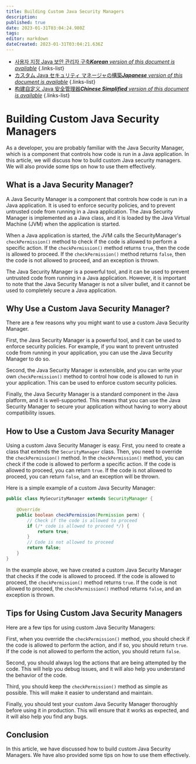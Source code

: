 ```yaml
---
title: Building Custom Java Security Managers
description: 
published: true
date: 2023-01-31T03:04:24.980Z
tags: 
editor: markdown
dateCreated: 2023-01-31T03:04:21.636Z
---
```


- [사용자 지정 Java 보안 관리자 구축***Korean** version of this document is available*](/ko/Knowledge-base/Java/building-custom-java-security-managers)
{.links-list}
- [カスタム Java セキュリティ マネージャの構築***Japanese** version of this document is available*](/ja/Knowledge-base/Java/building-custom-java-security-managers)
{.links-list}
- [构建自定义 Java 安全管理器***Chinese Simplified** version of this document is available*](/zh/Knowledge-base/Java/building-custom-java-security-managers)
{.links-list}



# Building Custom Java Security Managers

As a developer, you are probably familiar with the Java Security Manager, which is a component that controls how code is run in a Java application. In this article, we will discuss how to build custom Java security managers. We will also provide some tips on how to use them effectively.

## What is a Java Security Manager?

A Java Security Manager is a component that controls how code is run in a Java application. It is used to enforce security policies, and to prevent untrusted code from running in a Java application. The Java Security Manager is implemented as a Java class, and it is loaded by the Java Virtual Machine (JVM) when the application is started.

When a Java application is started, the JVM calls the SecurityManager's `checkPermission()` method to check if the code is allowed to perform a specific action. If the `checkPermission()` method returns `true`, then the code is allowed to proceed. If the `checkPermission()` method returns `false`, then the code is not allowed to proceed, and an exception is thrown.

The Java Security Manager is a powerful tool, and it can be used to prevent untrusted code from running in a Java application. However, it is important to note that the Java Security Manager is not a silver bullet, and it cannot be used to completely secure a Java application.

## Why Use a Custom Java Security Manager?

There are a few reasons why you might want to use a custom Java Security Manager.

First, the Java Security Manager is a powerful tool, and it can be used to enforce security policies. For example, if you want to prevent untrusted code from running in your application, you can use the Java Security Manager to do so.

Second, the Java Security Manager is extensible, and you can write your own `checkPermission()` method to control how code is allowed to run in your application. This can be used to enforce custom security policies.

Finally, the Java Security Manager is a standard component in the Java platform, and it is well-supported. This means that you can use the Java Security Manager to secure your application without having to worry about compatibility issues.

## How to Use a Custom Java Security Manager

Using a custom Java Security Manager is easy. First, you need to create a class that extends the `SecurityManager` class. Then, you need to override the `checkPermission()` method. In the `checkPermission()` method, you can check if the code is allowed to perform a specific action. If the code is allowed to proceed, you can return `true`. If the code is not allowed to proceed, you can return `false`, and an exception will be thrown.

Here is a simple example of a custom Java Security Manager:

```java
public class MySecurityManager extends SecurityManager {
    
    @Override
    public boolean checkPermission(Permission perm) {
        // Check if the code is allowed to proceed
        if (/* code is allowed to proceed */) {
            return true;
        }
        // Code is not allowed to proceed
        return false;
    }
}
```

In the example above, we have created a custom Java Security Manager that checks if the code is allowed to proceed. If the code is allowed to proceed, the `checkPermission()` method returns `true`. If the code is not allowed to proceed, the `checkPermission()` method returns `false`, and an exception is thrown.

## Tips for Using Custom Java Security Managers

Here are a few tips for using custom Java Security Managers:

First, when you override the `checkPermission()` method, you should check if the code is allowed to perform the action, and if so, you should return `true`. If the code is not allowed to perform the action, you should return `false`.

Second, you should always log the actions that are being attempted by the code. This will help you debug issues, and it will also help you understand the behavior of the code.

Third, you should keep the `checkPermission()` method as simple as possible. This will make it easier to understand and maintain.

Finally, you should test your custom Java Security Manager thoroughly before using it in production. This will ensure that it works as expected, and it will also help you find any bugs.

## Conclusion

In this article, we have discussed how to build custom Java Security Managers. We have also provided some tips on how to use them effectively.